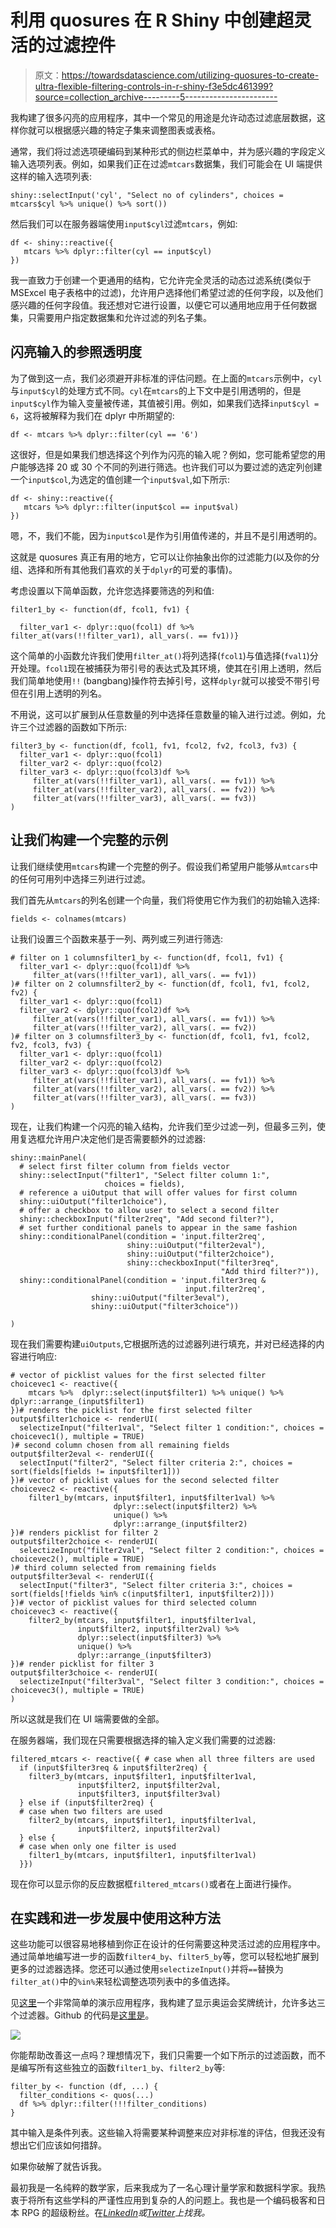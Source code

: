 # 利用 quosures 在 R Shiny 中创建超灵活的过滤控件

> 原文：<https://towardsdatascience.com/utilizing-quosures-to-create-ultra-flexible-filtering-controls-in-r-shiny-f3e5dc461399?source=collection_archive---------5----------------------->

我构建了很多闪亮的应用程序，其中一个常见的用途是允许动态过滤底层数据，这样你就可以根据感兴趣的特定子集来调整图表或表格。

通常，我们将过滤选项硬编码到某种形式的侧边栏菜单中，并为感兴趣的字段定义输入选项列表。例如，如果我们正在过滤`mtcars`数据集，我们可能会在 UI 端提供这样的输入选项列表:

```
shiny::selectInput('cyl', "Select no of cylinders", choices = mtcars$cyl %>% unique() %>% sort())
```

然后我们可以在服务器端使用`input$cyl`过滤`mtcars`，例如:

```
df <- shiny::reactive({
   mtcars %>% dplyr::filter(cyl == input$cyl)
})
```

我一直致力于创建一个更通用的结构，它允许完全灵活的动态过滤系统(类似于 MSExcel 电子表格中的过滤)，允许用户选择他们希望过滤的任何字段，以及他们感兴趣的任何字段值。我还想对它进行设置，以便它可以通用地应用于任何数据集，只需要用户指定数据集和允许过滤的列名子集。

## 闪亮输入的参照透明度

为了做到这一点，我们必须避开非标准的评估问题。在上面的`mtcars`示例中，`cyl`与`input$cyl`的处理方式不同。`cyl`在`mtcars`的上下文中是引用透明的，但是`input$cyl`作为输入变量被传递，其值被引用。例如，如果我们选择`input$cyl = 6`，这将被解释为我们在 dplyr 中所期望的:

```
df <- mtcars %>% dplyr::filter(cyl == '6')
```

这很好，但是如果我们想选择这个列作为闪亮的输入呢？例如，您可能希望您的用户能够选择 20 或 30 个不同的列进行筛选。也许我们可以为要过滤的选定列创建一个`input$col`,为选定的值创建一个`input$val`,如下所示:

```
df <- shiny::reactive({
   mtcars %>% dplyr::filter(input$col == input$val)
})
```

嗯，不，我们不能，因为`input$col`是作为引用值传递的，并且不是引用透明的。

这就是 quosures 真正有用的地方，它可以让你抽象出你的过滤能力(以及你的分组、选择和所有其他我们喜欢的关于`dplyr`的可爱的事情)。

考虑设置以下简单函数，允许您选择要筛选的列和值:

```
filter1_by <- function(df, fcol1, fv1) {

  filter_var1 <- dplyr::quo(fcol1) df %>% filter_at(vars(!!filter_var1), all_vars(. == fv1))}
```

这个简单的小函数允许我们使用`filter_at()`将列选择(`fcol1`)与值选择(`fval1`)分开处理。`fcol1`现在被捕获为带引号的表达式及其环境，使其在引用上透明，然后我们简单地使用`!!` (bangbang)操作符去掉引号，这样`dplyr`就可以接受不带引号但在引用上透明的列名。

不用说，这可以扩展到从任意数量的列中选择任意数量的输入进行过滤。例如，允许三个过滤器的函数如下所示:

```
filter3_by <- function(df, fcol1, fv1, fcol2, fv2, fcol3, fv3) {
  filter_var1 <- dplyr::quo(fcol1)
  filter_var2 <- dplyr::quo(fcol2)
  filter_var3 <- dplyr::quo(fcol3)df %>% 
     filter_at(vars(!!filter_var1), all_vars(. == fv1)) %>% 
     filter_at(vars(!!filter_var2), all_vars(. == fv2)) %>%
     filter_at(vars(!!filter_var3), all_vars(. == fv3))
)
```

## 让我们构建一个完整的示例

让我们继续使用`mtcars`构建一个完整的例子。假设我们希望用户能够从`mtcars`中的任何可用列中选择三列进行过滤。

我们首先从`mtcars`的列名创建一个向量，我们将使用它作为我们的初始输入选择:

```
fields <- colnames(mtcars)
```

让我们设置三个函数来基于一列、两列或三列进行筛选:

```
# filter on 1 columnsfilter1_by <- function(df, fcol1, fv1) {
  filter_var1 <- dplyr::quo(fcol1)df %>% 
     filter_at(vars(!!filter_var1), all_vars(. == fv1))
)# filter on 2 columnsfilter2_by <- function(df, fcol1, fv1, fcol2, fv2) {
  filter_var1 <- dplyr::quo(fcol1)
  filter_var2 <- dplyr::quo(fcol2)df %>% 
     filter_at(vars(!!filter_var1), all_vars(. == fv1)) %>% 
     filter_at(vars(!!filter_var2), all_vars(. == fv2))
)# filter on 3 columnsfilter3_by <- function(df, fcol1, fv1, fcol2, fv2, fcol3, fv3) {
  filter_var1 <- dplyr::quo(fcol1)
  filter_var2 <- dplyr::quo(fcol2)
  filter_var3 <- dplyr::quo(fcol3)df %>% 
     filter_at(vars(!!filter_var1), all_vars(. == fv1)) %>% 
     filter_at(vars(!!filter_var2), all_vars(. == fv2)) %>%
     filter_at(vars(!!filter_var3), all_vars(. == fv3))
)
```

现在，让我们构建一个闪亮的输入结构，允许我们至少过滤一列，但最多三列，使用复选框允许用户决定他们是否需要额外的过滤器:

```
shiny::mainPanel(
  # select first filter column from fields vector 
  shiny::selectInput("filter1", "Select filter column 1:", 
                     choices = fields),
  # reference a uiOutput that will offer values for first column
  shiny::uiOutput("filter1choice"),
  # offer a checkbox to allow user to select a second filter
  shiny::checkboxInput("filter2req", "Add second filter?"),
  # set further conditional panels to appear in the same fashion
  shiny::conditionalPanel(condition = 'input.filter2req', 
                          shiny::uiOutput("filter2eval"),
                          shiny::uiOutput("filter2choice"),
                          shiny::checkboxInput("filter3req", 
                                               "Add third filter?")),
  shiny::conditionalPanel(condition = 'input.filter3req & 
                                       input.filter2req', 
                  shiny::uiOutput("filter3eval"),
                  shiny::uiOutput("filter3choice"))

)
```

现在我们需要构建`uiOutputs`,它根据所选的过滤器列进行填充，并对已经选择的内容进行响应:

```
# vector of picklist values for the first selected filter 
choicevec1 <- reactive({
    mtcars %>%  dplyr::select(input$filter1) %>% unique() %>% dplyr::arrange_(input$filter1)
})# renders the picklist for the first selected filter
output$filter1choice <- renderUI(
  selectizeInput("filter1val", "Select filter 1 condition:", choices = choicevec1(), multiple = TRUE)
)# second column chosen from all remaining fields
output$filter2eval <- renderUI({
  selectInput("filter2", "Select filter criteria 2:", choices = sort(fields[fields != input$filter1]))
})# vector of picklist values for the second selected filter
choicevec2 <- reactive({
    filter1_by(mtcars, input$filter1, input$filter1val) %>% 
                       dplyr::select(input$filter2) %>% 
                       unique() %>% 
                       dplyr::arrange_(input$filter2)
})# renders picklist for filter 2
output$filter2choice <- renderUI(
  selectizeInput("filter2val", "Select filter 2 condition:", choices = choicevec2(), multiple = TRUE)
)# third column selected from remaining fields
output$filter3eval <- renderUI({
  selectInput("filter3", "Select filter criteria 3:", choices = sort(fields[!fields %in% c(input$filter1, input$filter2)]))
})# vector of picklist values for third selected column
choicevec3 <- reactive({
    filter2_by(mtcars, input$filter1, input$filter1val, 
               input$filter2, input$filter2val) %>% 
               dplyr::select(input$filter3) %>% 
               unique() %>% 
               dplyr::arrange_(input$filter3)
})# render picklist for filter 3
output$filter3choice <- renderUI(
  selectizeInput("filter3val", "Select filter 3 condition:", choices = choicevec3(), multiple = TRUE)
)
```

所以这就是我们在 UI 端需要做的全部。

在服务器端，我们现在只需要根据选择的输入定义我们需要的过滤器:

```
filtered_mtcars <- reactive({ # case when all three filters are used
  if (input$filter3req & input$filter2req) {
    filter3_by(mtcars, input$filter1, input$filter1val, 
               input$filter2, input$filter2val,
               input$filter3, input$filter3val) 
  } else if (input$filter2req) {
  # case when two filters are used
    filter2_by(mtcars, input$filter1, input$filter1val, 
               input$filter2, input$filter2val) 
  } else {
  # case when only one filter is used   
    filter1_by(mtcars, input$filter1, input$filter1val)
  }})
```

现在你可以显示你的反应数据框`filtered_mtcars()`或者在上面进行操作。

## 在实践和进一步发展中使用这种方法

这些功能可以很容易地移植到你正在设计的任何需要这种灵活过滤的应用程序中。通过简单地编写进一步的函数`filter4_by`、`filter5_by`等，您可以轻松地扩展到更多的过滤器选择。您还可以通过使用`selectizeInput()`并将`==`替换为`filter_at()`中的`%in%`来轻松调整选项列表中的多值选择。

见[这里](https://keith-mcnulty.shinyapps.io/summer_olympics/)一个非常简单的演示应用程序，我构建了显示奥运会奖牌统计，允许多达三个过滤器。Github 的代码是[这里是](https://github.com/keithmcnulty/summer_olympics/blob/master/index.Rmd)。

![](img/989681c5b22460f9f3cd4e440dffb42e.png)

你能帮助改善这一点吗？理想情况下，我们只需要一个如下所示的过滤函数，而不是编写所有这些独立的函数`filter1_by`、`filter2_by`等:

```
filter_by <- function (df, ...) {
  filter_conditions <- quos(...)
  df %>% dplyr::filter(!!!filter_conditions)
}
```

其中输入是条件列表。这些输入将需要某种调整来应对非标准的评估，但我还没有想出它们应该如何措辞。

如果你破解了就告诉我。

最初我是一名纯粹的数学家，后来我成为了一名心理计量学家和数据科学家。我热衷于将所有这些学科的严谨性应用到复杂的人的问题上。我也是一个编码极客和日本 RPG 的超级粉丝。在[*LinkedIn*](https://www.linkedin.com/in/keith-mcnulty/)*或*[*Twitter*](https://twitter.com/dr_keithmcnulty)*上找我。*